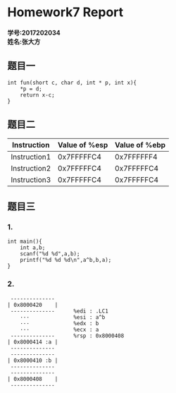 # Homework7 Report
**学号:2017202034 <br>**
**姓名:张大方**


## 题目一




```
int fun(short c, char d, int * p, int x){
    *p = d;
    return x-c;
}
```




## 题目二

Instruction|Value of %esp|Value of %ebp
------|------|------
Instruction1| 0x7FFFFFC4|0x7FFFFFF4
Instruction2| 0x7FFFFFC4 |0x7FFFFFC4
Instruction3| 0x7FFFFFC4 |0x7FFFFFC4

## 题目三

### 1.
```
int main(){
    int a,b;
    scanf("%d %d",a,b);
    printf("%d %d %d\n",a^b,b,a);
}
```

### 2.
```
 --------------
| 0x8000420    |
 --------------      %edi : .LC1
    ···              %esi : a^b
    ···              %edx : b
    ···              %ecx : a
 --------------      %rsp : 0x8000408
| 0x8000414 :a |
 --------------
 --------------
| 0x8000410 :b |
 --------------
 --------------
| 0x8000408    |
 --------------
     


```